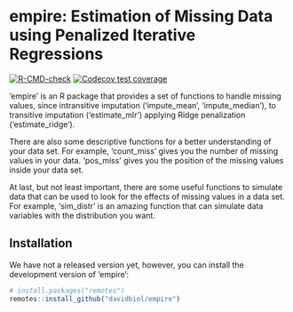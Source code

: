 
<!-- README.md is generated from README.Rmd. Please edit that file -->

# empire: Estimation of Missing Data using Penalized Iterative Regressions

<!-- badges: start -->

[![R-CMD-check](https://github.com/davidbiol/empire/workflows/R-CMD-check/badge.svg)](https://github.com/davidbiol/empire/actions)
[![Codecov test
coverage](https://codecov.io/gh/davidbiol/empire/branch/master/graph/badge.svg)](https://codecov.io/gh/davidbiol/empire?branch=master)
<!-- badges: end -->

‘empire’ is an R package that provides a set of functions to handle
missing values, since intransitive imputation (‘impute\_mean’,
‘impute\_median’), to transitive imputation (‘estimate\_mlr’) applying
Ridge penalization (‘estimate\_ridge’).

There are also some descriptive functions for a better understanding of
your data set. For example, ‘count\_miss’ gives you the number of
missing values in your data. ‘pos\_miss’ gives you the position of the
missing values inside your data set.

At last, but not least important, there are some useful functions to
simulate data that can be used to look for the effects of missing values
in a data set. For example, ‘sim\_distr’ is an amazing function that can
simulate data variables with the distribution you want.

## Installation

We have not a released version yet, however, you can install the
development version of ‘empire’:

``` r
# install.packages("remotes")
remotes::install_github("davidbiol/empire")
```
